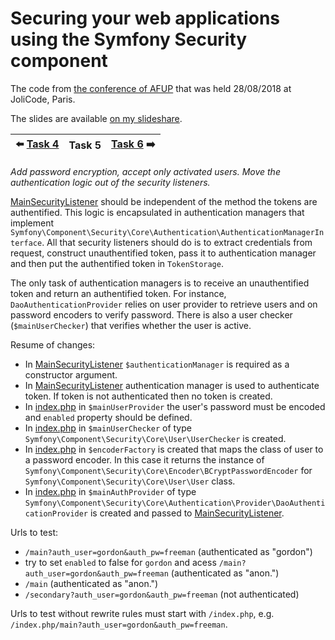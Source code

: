 # Securing your web applications using the Symfony Security component

The code from [the conference of AFUP](https://www.meetup.com/fr-FR/afup-paris-php/events/253944518/)
that was held 28/08/2018 at JoliCode, Paris.

The slides are available [on my slideshare](https://fr.slideshare.net/VladyslavRiabchenko/scurisation-de-vos-applications-web-laide-du-composant-security-de-symfony).

| :arrow_left: [Task 4] | Task 5 | [Task 6] :arrow_right: |
| --- | --- | --- |

*Add password encryption, accept only activated users. Move the authentication logic out of the security listeners.*

[MainSecurityListener] should be independent of the method the tokens are authentified.
This logic is encapsulated in authentication managers that implement `Symfony\Component\Security\Core\Authentication\AuthenticationManagerInterface`.
All that security listeners should do is to extract credentials from request,
construct unauthentified token, pass it to authentication manager and then put the authentified token in `TokenStorage`.

The only task of authentication managers is to receive an unauthentified token and return an authentified token.
For instance, `DaoAuthenticationProvider` relies on user provider to retrieve users and on password encoders 
to verify password. There is also a user checker (`$mainUserChecker`) that verifies whether the user is active.

Resume of changes:
- In [MainSecurityListener] `$authenticationManager` is required as a constructor argument.
- In [MainSecurityListener] authentication manager is used to authenticate token.
If token is not authenticated then no token is created.
- In [index.php] in `$mainUserProvider` the user's password must be encoded and `enabled` property should be defined.
- In [index.php] in `$mainUserChecker` of type `Symfony\Component\Security\Core\User\UserChecker` is created.
- In [index.php] in `$encoderFactory` is created that maps the class of user to a password encoder.
In this case it returns the instance of `Symfony\Component\Security\Core\Encoder\BCryptPasswordEncoder` 
for `Symfony\Component\Security\Core\User\User` class.
- In [index.php] in `$mainAuthProvider` of type `Symfony\Component\Security\Core\Authentication\Provider\DaoAuthenticationProvider` 
is created and passed to [MainSecurityListener].

Urls to test:

* `/main?auth_user=gordon&auth_pw=freeman` (authenticated as "gordon")
* try to set `enabled` to false for `gordon` and acess `/main?auth_user=gordon&auth_pw=freeman` (authenticated as "anon.")
* `/main` (authenticated as "anon.")
* `/secondary?auth_user=gordon&auth_pw=freeman` (not authenticated)

Urls to test without rewrite rules must start with `/index.php`, e.g. `/index.php/main?auth_user=gordon&auth_pw=freeman`.

[index.php]: public/index.php
[MainSecurityListener]: src/Security/MainSecurityListener.php
[Task 4]: https://github.com/vria/symfony-security-component-use/tree/4-user-provider
[Task 6]: https://github.com/vria/symfony-security-component-use/tree/6-http-basic
